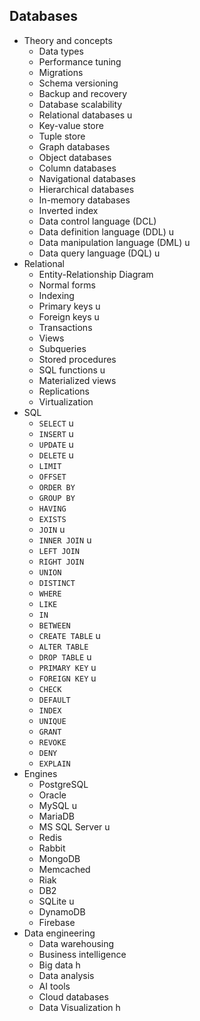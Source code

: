 ## Databases

- Theory and concepts
  - Data types
  - Performance tuning
  - Migrations
  - Schema versioning
  - Backup and recovery
  - Database scalability
  - Relational databases u
  - Key-value store
  - Tuple store
  - Graph databases
  - Object databases
  - Column databases
  - Navigational databases
  - Hierarchical databases
  - In-memory databases
  - Inverted index
  - Data control language (DCL)
  - Data definition language (DDL) u
  - Data manipulation language (DML) u
  - Data query language (DQL) u
- Relational
  - Entity-Relationship Diagram
  - Normal forms
  - Indexing
  - Primary keys u
  - Foreign keys u
  - Transactions
  - Views
  - Subqueries
  - Stored procedures 
  - SQL functions u
  - Materialized views
  - Replications
  - Virtualization
- SQL
  - `SELECT` u
  - `INSERT` u
  - `UPDATE` u
  - `DELETE` u
  - `LIMIT`
  - `OFFSET`
  - `ORDER BY`
  - `GROUP BY`
  - `HAVING`
  - `EXISTS`
  - `JOIN` u
  - `INNER JOIN` u
  - `LEFT JOIN`
  - `RIGHT JOIN`
  - `UNION`
  - `DISTINCT`
  - `WHERE`
  - `LIKE`
  - `IN`
  - `BETWEEN`
  - `CREATE TABLE` u
  - `ALTER TABLE`
  - `DROP TABLE` u
  - `PRIMARY KEY` u
  - `FOREIGN KEY` u
  - `CHECK`
  - `DEFAULT`
  - `INDEX`
  - `UNIQUE`
  - `GRANT`
  - `REVOKE`
  - `DENY`
  - `EXPLAIN`
- Engines
  - PostgreSQL
  - Oracle
  - MySQL u
  - MariaDB
  - MS SQL Server u
  - Redis
  - Rabbit
  - MongoDB
  - Memcached
  - Riak
  - DB2
  - SQLite u
  - DynamoDB
  - Firebase
- Data engineering
  - Data warehousing
  - Business intelligence
  - Big data h
  - Data analysis
  - AI tools
  - Cloud databases
  - Data Visualization h
